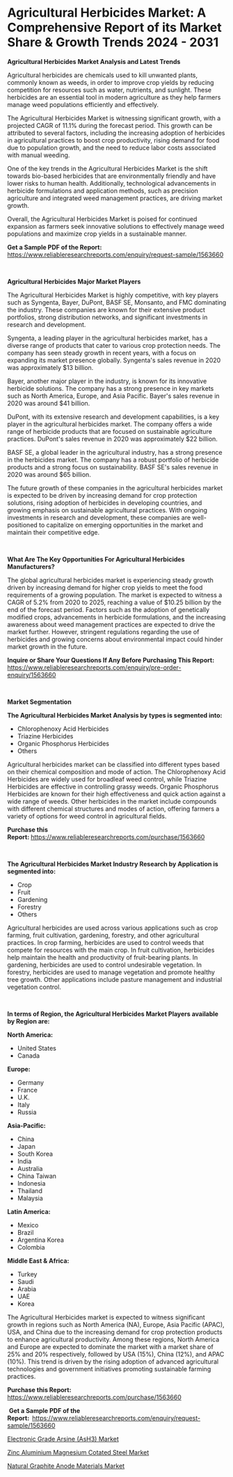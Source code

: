 <p><h1>Agricultural Herbicides Market: A Comprehensive Report of its Market Share & Growth Trends 2024 - 2031</h1></p><p><strong>Agricultural Herbicides Market Analysis and Latest Trends</strong></p>
<p><p>Agricultural herbicides are chemicals used to kill unwanted plants, commonly known as weeds, in order to improve crop yields by reducing competition for resources such as water, nutrients, and sunlight. These herbicides are an essential tool in modern agriculture as they help farmers manage weed populations efficiently and effectively.</p><p>The Agricultural Herbicides Market is witnessing significant growth, with a projected CAGR of 11.1% during the forecast period. This growth can be attributed to several factors, including the increasing adoption of herbicides in agricultural practices to boost crop productivity, rising demand for food due to population growth, and the need to reduce labor costs associated with manual weeding.</p><p>One of the key trends in the Agricultural Herbicides Market is the shift towards bio-based herbicides that are environmentally friendly and have lower risks to human health. Additionally, technological advancements in herbicide formulations and application methods, such as precision agriculture and integrated weed management practices, are driving market growth.</p><p>Overall, the Agricultural Herbicides Market is poised for continued expansion as farmers seek innovative solutions to effectively manage weed populations and maximize crop yields in a sustainable manner.</p></p>
<p><strong>Get a Sample PDF of the Report:&nbsp;</strong> <a href="https://www.reliableresearchreports.com/enquiry/request-sample/1563660">https://www.reliableresearchreports.com/enquiry/request-sample/1563660</a></p>
<p>&nbsp;</p>
<p><strong>Agricultural Herbicides Major Market Players</strong></p>
<p><p>The Agricultural Herbicides Market is highly competitive, with key players such as Syngenta, Bayer, DuPont, BASF SE, Monsanto, and FMC dominating the industry. These companies are known for their extensive product portfolios, strong distribution networks, and significant investments in research and development.</p><p>Syngenta, a leading player in the agricultural herbicides market, has a diverse range of products that cater to various crop protection needs. The company has seen steady growth in recent years, with a focus on expanding its market presence globally. Syngenta's sales revenue in 2020 was approximately $13 billion.</p><p>Bayer, another major player in the industry, is known for its innovative herbicide solutions. The company has a strong presence in key markets such as North America, Europe, and Asia Pacific. Bayer's sales revenue in 2020 was around $41 billion.</p><p>DuPont, with its extensive research and development capabilities, is a key player in the agricultural herbicides market. The company offers a wide range of herbicide products that are focused on sustainable agriculture practices. DuPont's sales revenue in 2020 was approximately $22 billion.</p><p>BASF SE, a global leader in the agricultural industry, has a strong presence in the herbicides market. The company has a robust portfolio of herbicide products and a strong focus on sustainability. BASF SE's sales revenue in 2020 was around $65 billion.</p><p>The future growth of these companies in the agricultural herbicides market is expected to be driven by increasing demand for crop protection solutions, rising adoption of herbicides in developing countries, and growing emphasis on sustainable agricultural practices. With ongoing investments in research and development, these companies are well-positioned to capitalize on emerging opportunities in the market and maintain their competitive edge.</p></p>
<p>&nbsp;</p>
<p><strong>What Are The Key Opportunities For Agricultural Herbicides Manufacturers?</strong></p>
<p><p>The global agricultural herbicides market is experiencing steady growth driven by increasing demand for higher crop yields to meet the food requirements of a growing population. The market is expected to witness a CAGR of 5.2% from 2020 to 2025, reaching a value of $10.25 billion by the end of the forecast period. Factors such as the adoption of genetically modified crops, advancements in herbicide formulations, and the increasing awareness about weed management practices are expected to drive the market further. However, stringent regulations regarding the use of herbicides and growing concerns about environmental impact could hinder market growth in the future.</p></p>
<p><strong>Inquire or Share Your Questions If Any Before Purchasing This Report:</strong> <a href="https://www.reliableresearchreports.com/enquiry/pre-order-enquiry/1563660">https://www.reliableresearchreports.com/enquiry/pre-order-enquiry/1563660</a></p>
<p>&nbsp;</p>
<p><strong>Market Segmentation</strong></p>
<p><strong>The Agricultural Herbicides Market Analysis by types is segmented into:</strong></p>
<p><ul><li>Chlorophenoxy Acid Herbicides</li><li>Triazine Herbicides</li><li>Organic Phosphorus Herbicides</li><li>Others</li></ul></p>
<p><p>Agricultural herbicides market can be classified into different types based on their chemical composition and mode of action. The Chlorophenoxy Acid Herbicides are widely used for broadleaf weed control, while Triazine Herbicides are effective in controlling grassy weeds. Organic Phosphorus Herbicides are known for their high effectiveness and quick action against a wide range of weeds. Other herbicides in the market include compounds with different chemical structures and modes of action, offering farmers a variety of options for weed control in agricultural fields.</p></p>
<p><strong>Purchase this Report:&nbsp;</strong><a href="https://www.reliableresearchreports.com/purchase/1563660">https://www.reliableresearchreports.com/purchase/1563660</a></p>
<p>&nbsp;</p>
<p><strong>The Agricultural Herbicides Market Industry Research by Application is segmented into:</strong></p>
<p><ul><li>Crop</li><li>Fruit</li><li>Gardening</li><li>Forestry</li><li>Others</li></ul></p>
<p><p>Agricultural herbicides are used across various applications such as crop farming, fruit cultivation, gardening, forestry, and other agricultural practices. In crop farming, herbicides are used to control weeds that compete for resources with the main crop. In fruit cultivation, herbicides help maintain the health and productivity of fruit-bearing plants. In gardening, herbicides are used to control undesirable vegetation. In forestry, herbicides are used to manage vegetation and promote healthy tree growth. Other applications include pasture management and industrial vegetation control.</p></p>
<p>&nbsp;</p>
<p><strong>In terms of Region, the Agricultural Herbicides Market Players available by Region are:</strong></p>
<p>
    <p> <strong> North America: </strong>
        <ul>
            <li>United States</li>
            <li>Canada</li>
        </ul>
        </p> 
    <p> <strong> Europe: </strong>
        <ul>
            <li>Germany</li>
            <li>France</li>
            <li>U.K.</li>
            <li>Italy</li>
            <li>Russia</li>
        </ul>
        </p> 
    <p> <strong> Asia-Pacific: </strong>
        <ul>
            <li>China</li>
            <li>Japan</li>
            <li>South Korea</li>
            <li>India</li>
            <li>Australia</li>
            <li>China Taiwan</li>
            <li>Indonesia</li>
            <li>Thailand</li>
            <li>Malaysia</li>
        </ul>
        </p> 
    <p> <strong> Latin America: </strong>
        <ul>
            <li>Mexico</li>
            <li>Brazil</li>
            <li>Argentina Korea</li>
            <li>Colombia</li>
        </ul>
        </p> 
    <p> <strong> Middle East & Africa: </strong>
        <ul>
            <li>Turkey</li>
            <li>Saudi</li>
            <li>Arabia</li>
            <li>UAE</li>
            <li>Korea</li>
        </ul>
    </p>
    </p>
<p><p>The Agricultural Herbicides market is expected to witness significant growth in regions such as North America (NA), Europe, Asia Pacific (APAC), USA, and China due to the increasing demand for crop protection products to enhance agricultural productivity. Among these regions, North America and Europe are expected to dominate the market with a market share of 25% and 20% respectively, followed by USA (15%), China (12%), and APAC (10%). This trend is driven by the rising adoption of advanced agricultural technologies and government initiatives promoting sustainable farming practices.</p></p>
<p><strong>Purchase this Report: </strong><a href="https://www.reliableresearchreports.com/purchase/1563660">https://www.reliableresearchreports.com/purchase/1563660</a></p>
<p>&nbsp;<strong>Get a Sample PDF of the Report:&nbsp;&nbsp;</strong><a href="https://www.reliableresearchreports.com/enquiry/request-sample/1563660">https://www.reliableresearchreports.com/enquiry/request-sample/1563660</a></p>
<p><strong></strong></p>
<p><p><a href="https://view.publitas.com/reportprime-1/electronic-grade-arsine-ash3-market-size-reflecting-a-forecast-till-2031-market-by-type-by-application-and-by-geography/">Electronic Grade Arsine (AsH3) Market</a></p><p><a href="https://view.publitas.com/reportprime-1/zinc-aluminium-magnesium-cotated-steel-market-offers-provide-insightful-data-for-the-time-period-from-2024-to-2031-and-also-provide-analysis-based-on-application-type-and-region/">Zinc Aluminium Magnesium Cotated Steel Market</a></p><p><a href="https://view.publitas.com/reportprime-1/natural-graphite-anode-materials-market-furnish-information-about-market-size-market-share-market-dynamics-and-projections-spanning-from-2024-to-2031/">Natural Graphite Anode Materials Market</a></p></p>